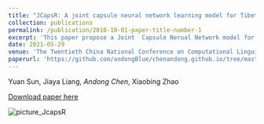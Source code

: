 ```yaml
---
title: "JCapsR: A joint capsule neural network learning model for Tibetan language knowledge graph"
collection: publications
permalink: /publication/2010-10-01-paper-title-number-1
excerpt: 'This paper propose a Joint  Capsule Nerual Network model for Tibetan Knowledge graph representation based on the constructed Tibetan knowledge graph. This paper is a future work about the Joint Model. '
date: 2021-05-29
venue: 'The Twentieth China National Conference on Computational Linguistics, CCL 2021'
paperurl: 'https://github.com/andongBlue/chenandong.github.io/tree/master/files/JCapsR.pdf'
---
```

Yuan Sun, Jiaya Liang, *Andong Chen*, Xiaobing Zhao

[Download paper here](https://github.com/andongBlue/chenandong.github.io/tree/master/files/JCapsR.pdf)

![picture_JcapsR]('./picture/jcapsr.png')

